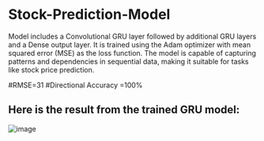 # Stock-Prediction-Model
Model includes a Convolutional GRU layer followed by additional GRU layers and a Dense output layer. It is trained using the Adam optimizer with mean squared error (MSE) as the loss function. The model is capable of capturing patterns and dependencies in sequential data, making it suitable for tasks like stock price prediction.

#RMSE=31
#Directional Accuracy =100%


## Here is the result from the trained GRU model:
![image](https://github.com/Aryanthelord/stock_prediciton/assets/107427258/be433618-7402-42af-8232-3ec825af3c89)
